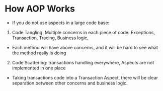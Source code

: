 # How AOP Works

- If you do not use aspects in a large code base:

1. Code Tangling: Multiple concerns in each piece of code: Exceptions, Transaction, Tracing, Business logic,

- Each method will have above concerns, and it will be hard to see what the
  method really is doing

2. Code Scattering: transactions handling everywhere, Aspects are not
   implemented in one place

- Taking transactions code into a Transaction Aspect, there will be clear
  separation between other concerns and business logic.
